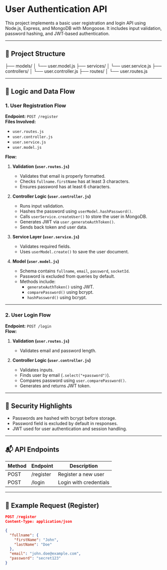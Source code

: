 # User Authentication API

This project implements a basic user registration and login API using Node.js, Express, and MongoDB with Mongoose. It includes input validation, password hashing, and JWT-based authentication.

---

## 📁 Project Structure

├── models/
│ └── user.model.js
├── services/
│ └── user.service.js
├── controllers/
│ └── user.controller.js
├── routes/
│ └── user.routes.js



---

## 🧠 Logic and Data Flow

### 1. **User Registration Flow**

**Endpoint:** `POST /register`  
**Files Involved:**  
- `user.routes.js`
- `user.controller.js`
- `user.service.js`
- `user.model.js`

**Flow:**

1. **Validation (`user.routes.js`)**  
   - Validates that email is properly formatted.
   - Checks `fullname.firstName` has at least 3 characters.
   - Ensures password has at least 6 characters.

2. **Controller Logic (`user.controller.js`)**
   - Runs input validation.
   - Hashes the password using `userModel.hashPassword()`.
   - Calls `userService.createUser()` to store the user in MongoDB.
   - Generates JWT via `user.generateAuthToken()`.
   - Sends back token and user data.

3. **Service Layer (`user.service.js`)**  
   - Validates required fields.
   - Uses `userModel.create()` to save the user document.

4. **Model (`user.model.js`)**  
   - Schema contains `fullname`, `email`, `password`, `socketId`.
   - Password is excluded from queries by default.
   - Methods include:
     - `generateAuthToken()` using JWT.
     - `comparePassword()` using bcrypt.
     - `hashPassword()` using bcrypt.

---

### 2. **User Login Flow**

**Endpoint:** `POST /login`  
**Flow:**

1. **Validation (`user.routes.js`)**  
   - Validates email and password length.

2. **Controller Logic (`user.controller.js`)**
   - Validates inputs.
   - Finds user by email (`.select("+password")`).
   - Compares password using `user.comparePassword()`.
   - Generates and returns JWT token.

---

## 🔐 Security Highlights

- Passwords are hashed with bcrypt before storage.
- Password field is excluded by default in responses.
- JWT used for user authentication and session handling.

---

## 📬 API Endpoints

| Method | Endpoint     | Description           |
|--------|--------------|-----------------------|
| POST   | /register    | Register a new user   |
| POST   | /login       | Login with credentials|

---

## 🧪 Example Request (Register)

```json
POST /register
Content-Type: application/json

{
  "fullname": {
    "firstName": "John",
    "lastName": "Doe"
  },
  "email": "john.doe@example.com",
  "password": "secret123"
}
